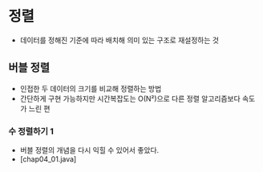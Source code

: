 # 정렬
- 데이터를 정해진 기준에 따라 배치해 의미 있는 구조로 재설정하는 것

## 버블 정렬
- 인접한 두 데이터의 크기를 비교해 정렬하는 방법
- 간단하게 구현 가능하지만 시간복잡도는 O(N²)으로 다른 정렬 알고리즘보다 속도가 느린 편

### 수 정렬하기 1
- 버블 정렬의 개념을 다시 익힐 수 있어서 좋았다.
- [chap04_01.java]